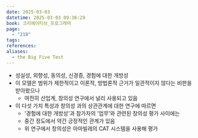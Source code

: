 ```yaml
---
date: 2025-03-03
datetime: 2025-03-03 09:36:29
book: 크리에이티브_프로그래머
page:
  - "218"
tags: 
references: 
aliases:
  - the Big Five Test
---
```

- 성실성, 외향성, 동의성, 신경증, 경험에 대한 개방성
- 이 모델은 범위가 제한적이고 이론적, 방법론적 근거가 일관적이지 않다는 비판을 받아왔으나
	- 여전히 산업계, 창의성 연구에서 널리 사용되고 있음
- 이 다섯 가치 특성과 창의성 과의 상관관계에 대한 연구에 따르면
	- '경험에 대한 개방성'과 참가자의 '업무'와 관련된 창의성 평가 사이에는
	- 중간 정도에서 약간 긍정적인 관계가 있음
	- 위 연구에서 창의성은 아마빌레의 CAT 시스템을 사용해 평가